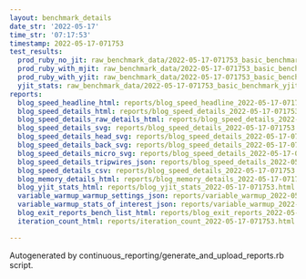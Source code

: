 ```yaml
---
layout: benchmark_details
date_str: '2022-05-17'
time_str: '07:17:53'
timestamp: 2022-05-17-071753
test_results:
  prod_ruby_no_jit: raw_benchmark_data/2022-05-17-071753_basic_benchmark_prod_ruby_no_jit.json
  prod_ruby_with_mjit: raw_benchmark_data/2022-05-17-071753_basic_benchmark_prod_ruby_with_mjit.json
  prod_ruby_with_yjit: raw_benchmark_data/2022-05-17-071753_basic_benchmark_prod_ruby_with_yjit.json
  yjit_stats: raw_benchmark_data/2022-05-17-071753_basic_benchmark_yjit_stats.json
reports:
  blog_speed_headline_html: reports/blog_speed_headline_2022-05-17-071753.html
  blog_speed_details_html: reports/blog_speed_details_2022-05-17-071753.html
  blog_speed_details_raw_details_html: reports/blog_speed_details_2022-05-17-071753.raw_details.html
  blog_speed_details_svg: reports/blog_speed_details_2022-05-17-071753.svg
  blog_speed_details_head_svg: reports/blog_speed_details_2022-05-17-071753.head.svg
  blog_speed_details_back_svg: reports/blog_speed_details_2022-05-17-071753.back.svg
  blog_speed_details_micro_svg: reports/blog_speed_details_2022-05-17-071753.micro.svg
  blog_speed_details_tripwires_json: reports/blog_speed_details_2022-05-17-071753.tripwires.json
  blog_speed_details_csv: reports/blog_speed_details_2022-05-17-071753.csv
  blog_memory_details_html: reports/blog_memory_details_2022-05-17-071753.html
  blog_yjit_stats_html: reports/blog_yjit_stats_2022-05-17-071753.html
  variable_warmup_warmup_settings_json: reports/variable_warmup_2022-05-17-071753.warmup_settings.json
  variable_warmup_stats_of_interest_json: reports/variable_warmup_2022-05-17-071753.stats_of_interest.json
  blog_exit_reports_bench_list_html: reports/blog_exit_reports_2022-05-17-071753.bench_list.html
  iteration_count_html: reports/iteration_count_2022-05-17-071753.html

---
```

Autogenerated by continuous_reporting/generate_and_upload_reports.rb script.

